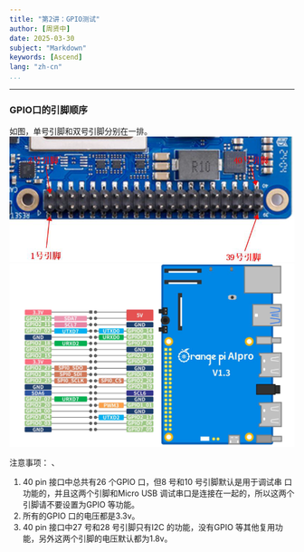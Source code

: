 ```yaml
---
title: "第2讲：GPIO测试"
author: [周贤中]
date: 2025-03-30
subject: "Markdown"
keywords: [Ascend]
lang: "zh-cn"
...
```


---
### GPIO口的引脚顺序
如图，单号引脚和双号引脚分别在一排。
![GPIO](img2/gpio.png)
![GPIO2](img2/gpio2.png)

注意事项： 、
1. 40 pin 接口中总共有26 个GPIO 口，但8 号和10 号引脚默认是用于调试串
   口功能的，并且这两个引脚和Micro USB 调试串口是连接在一起的，所以这两个
   引脚请不要设置为GPIO 等功能。
2. 所有的GPIO 口的电压都是3.3v。
3. 40 pin 接口中27 号和28 号引脚只有I2C 的功能，没有GPIO 等其他复用功
   能，另外这两个引脚的电压默认都为1.8v。